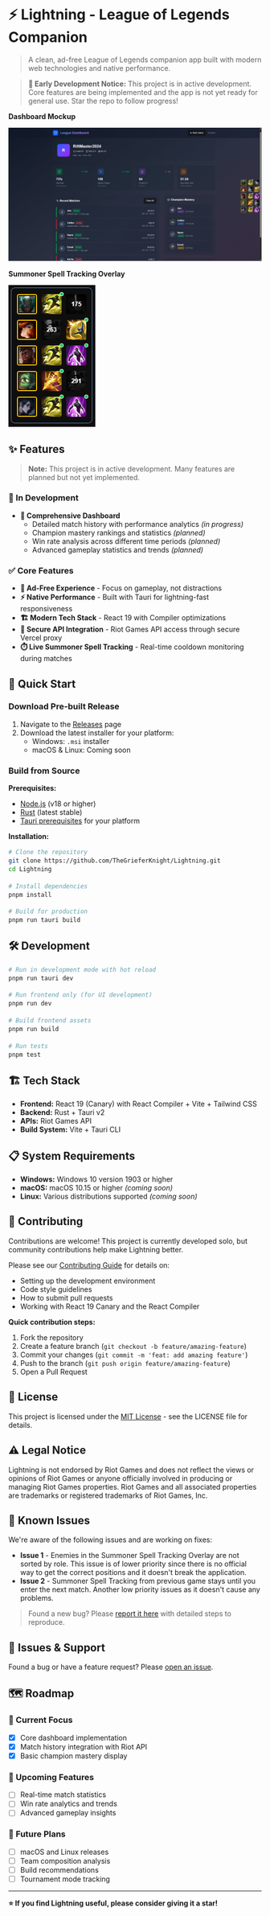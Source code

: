 # ⚡ Lightning - League of Legends Companion

> A clean, ad-free League of Legends companion app built with modern web technologies and native performance.

> **🚧 Early Development Notice:** This project is in active development. Core features are being implemented and the app is not yet ready for general use. Star the repo to follow progress!

**Dashboard Mockup**

![Lightning App Screenshot](screenshots/main-dashboard.png)

**Summoner Spell Tracking Overlay**

![Lightning Spell Tracker Screenshot](screenshots/spell-tracker.png)

<!-- Add actual screenshots when available -->

## ✨ Features

> **Note:** This project is in active development. Many features are planned but not yet implemented.

### 🚧 In Development

- **🎯 Comprehensive Dashboard**
  - Detailed match history with performance analytics _(in progress)_
  - Champion mastery rankings and statistics _(planned)_
  - Win rate analysis across different time periods _(planned)_
  - Advanced gameplay statistics and trends _(planned)_

### ✅ Core Features

- **🚫 Ad-Free Experience** - Focus on gameplay, not distractions
- **⚡ Native Performance** - Built with Tauri for lightning-fast responsiveness
- **🏗️ Modern Tech Stack** - React 19 with Compiler optimizations
- **🔐 Secure API Integration** - Riot Games API access through secure Vercel proxy
- **⏱️ Live Summoner Spell Tracking** - Real-time cooldown monitoring during matches

<!-- As you complete features, move them here from "In Development" section above -->

## 🚀 Quick Start

### Download Pre-built Release

1. Navigate to the [Releases](https://github.com/TheGrieferKnight/Lightning/releases) page
2. Download the latest installer for your platform:
   - Windows: `.msi` installer
   - macOS & Linux: Coming soon

### Build from Source

**Prerequisites:**

- [Node.js](https://nodejs.org/) (v18 or higher)
- [Rust](https://rustup.rs/) (latest stable)
- [Tauri prerequisites](https://tauri.app/v1/guides/getting-started/prerequisites) for your platform

**Installation:**

```bash
# Clone the repository
git clone https://github.com/TheGrieferKnight/Lightning.git
cd Lightning

# Install dependencies
pnpm install

# Build for production
pnpm run tauri build
```

## 🛠️ Development

```bash
# Run in development mode with hot reload
pnpm run tauri dev

# Run frontend only (for UI development)
pnpm run dev

# Build frontend assets
pnpm run build

# Run tests
pnpm test
```

## 🏗️ Tech Stack

- **Frontend:** React 19 (Canary) with React Compiler + Vite + Tailwind CSS
- **Backend:** Rust + Tauri v2
- **APIs:** Riot Games API
- **Build System:** Vite + Tauri CLI

## 📋 System Requirements

- **Windows:** Windows 10 version 1903 or higher
- **macOS:** macOS 10.15 or higher _(coming soon)_
- **Linux:** Various distributions supported _(coming soon)_

## 🤝 Contributing

Contributions are welcome! This project is currently developed solo, but community contributions help make Lightning better.

Please see our [Contributing Guide](CONTRIBUTING.md) for details on:

- Setting up the development environment
- Code style guidelines
- How to submit pull requests
- Working with React 19 Canary and the React Compiler

**Quick contribution steps:**

1. Fork the repository
2. Create a feature branch (`git checkout -b feature/amazing-feature`)
3. Commit your changes (`git commit -m 'feat: add amazing feature'`)
4. Push to the branch (`git push origin feature/amazing-feature`)
5. Open a Pull Request

## 📝 License

This project is licensed under the [MIT License](LICENSE) - see the LICENSE file for details.

## ⚠️ Legal Notice

Lightning is not endorsed by Riot Games and does not reflect the views or opinions of Riot Games or anyone officially involved in producing or managing Riot Games properties. Riot Games and all associated properties are trademarks or registered trademarks of Riot Games, Inc.

## 🐛 Known Issues

We're aware of the following issues and are working on fixes:

- **Issue 1** - Enemies in the Summoner Spell Tracking Overlay are not sorted by role. This issue is of lower priority since there is no official way to get the correct positions and it doesn't break the application.
- **Issue 2** - Summoner Spell Tracking from previous game stays until you enter the next match. Another low priority issues as it doesn't cause any problems.

> Found a new bug? Please [report it here](https://github.com/TheGrieferKnight/Lightning/issues) with detailed steps to reproduce.

## 🐛 Issues & Support

Found a bug or have a feature request? Please [open an issue](https://github.com/TheGrieferKnight/Lightning/issues).

## 🗺️ Roadmap

### 🔄 Current Focus

- [x] Core dashboard implementation
- [x] Match history integration with Riot API
- [x] Basic champion mastery display

### 🎯 Upcoming Features

- [ ] Real-time match statistics
- [ ] Win rate analytics and trends
- [ ] Advanced gameplay insights

### 🚀 Future Plans

- [ ] macOS and Linux releases
- [ ] Team composition analysis
- [ ] Build recommendations
- [ ] Tournament mode tracking

---

**⭐ If you find Lightning useful, please consider giving it a star!**
